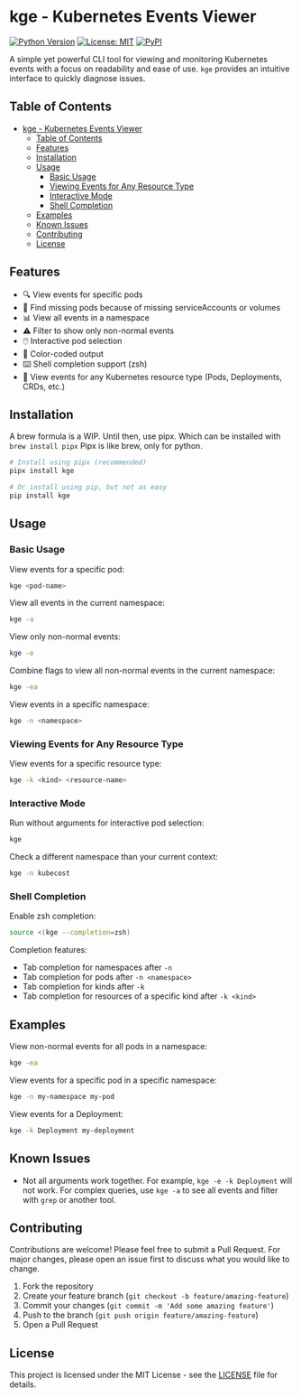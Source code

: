 # kge - Kubernetes Events Viewer

[![Python Version](https://img.shields.io/badge/python-3.11%2B-blue)](https://www.python.org/downloads/)
[![License: MIT](https://img.shields.io/badge/License-MIT-yellow.svg)](https://opensource.org/licenses/MIT)
[![PyPI](https://img.shields.io/pypi/v/kge-kubectl-get-events)](https://pypi.org/project/kge-kubectl-get-events/)

A simple yet powerful CLI tool for viewing and monitoring Kubernetes events with a focus on readability and ease of use. `kge` provides an intuitive interface to quickly diagnose issues.

## Table of Contents

- [kge - Kubernetes Events Viewer](#kge---kubernetes-events-viewer)
  - [Table of Contents](#table-of-contents)
  - [Features](#features)
  - [Installation](#installation)
  - [Usage](#usage)
    - [Basic Usage](#basic-usage)
    - [Viewing Events for Any Resource Type](#viewing-events-for-any-resource-type)
    - [Interactive Mode](#interactive-mode)
    - [Shell Completion](#shell-completion)
  - [Examples](#examples)
  - [Known Issues](#known-issues)
  - [Contributing](#contributing)
  - [License](#license)

## Features

- 🔍 View events for specific pods
- 👻 Find missing pods because of missing serviceAccounts or volumes
- 📊 View all events in a namespace
- ⚠️ Filter to show only non-normal events
- 🖱️ Interactive pod selection
- 🎨 Color-coded output
- ⌨️ Shell completion support (zsh)
- 🔄 View events for any Kubernetes resource type (Pods, Deployments, CRDs, etc.)

## Installation

A brew formula is a WIP. Until then, use pipx. Which can be installed with `brew install pipx`
Pipx is like brew, only for python.

```bash
# Install using pipx (recommended)
pipx install kge
```

```bash
# Or install using pip, but not as easy
pip install kge
```

## Usage

### Basic Usage

View events for a specific pod:

```bash
kge <pod-name>
```

View all events in the current namespace:

```bash
kge -a
```

View only non-normal events:

```bash
kge -e
```

Combine flags to view all non-normal events in the current namespace:

```bash
kge -ea
```

View events in a specific namespace:

```bash
kge -n <namespace>
```

### Viewing Events for Any Resource Type

View events for a specific resource type:

```bash
kge -k <kind> <resource-name>
```

### Interactive Mode

Run without arguments for interactive pod selection:

```bash
kge
```

Check a different namespace than your current context:

```bash
kge -n kubecost
```

### Shell Completion

Enable zsh completion:

```bash
source <(kge --completion=zsh)
```

Completion features:

- Tab completion for namespaces after `-n`
- Tab completion for pods after `-n <namespace>`
- Tab completion for kinds after `-k`
- Tab completion for resources of a specific kind after `-k <kind>`

## Examples

View non-normal events for all pods in a namespace:

```bash
kge -ea
```

View events for a specific pod in a specific namespace:

```bash
kge -n my-namespace my-pod
```

View events for a Deployment:

```bash
kge -k Deployment my-deployment
```

## Known Issues

- Not all arguments work together. For example, `kge -e -k Deployment` will not work. For complex queries, use `kge -a` to see all events and filter with `grep` or another tool.

## Contributing

Contributions are welcome! Please feel free to submit a Pull Request. For major changes, please open an issue first to discuss what you would like to change.

1. Fork the repository
2. Create your feature branch (`git checkout -b feature/amazing-feature`)
3. Commit your changes (`git commit -m 'Add some amazing feature'`)
4. Push to the branch (`git push origin feature/amazing-feature`)
5. Open a Pull Request

## License

This project is licensed under the MIT License - see the [LICENSE](LICENSE) file for details.
